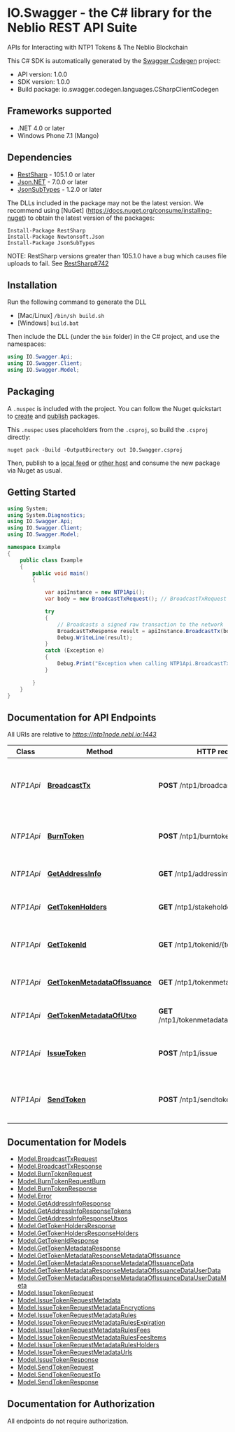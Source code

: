 # IO.Swagger - the C# library for the Neblio REST API Suite

APIs for Interacting with NTP1 Tokens & The Neblio Blockchain

This C# SDK is automatically generated by the [Swagger Codegen](https://github.com/swagger-api/swagger-codegen) project:

- API version: 1.0.0
- SDK version: 1.0.0
- Build package: io.swagger.codegen.languages.CSharpClientCodegen

<a name="frameworks-supported"></a>
## Frameworks supported
- .NET 4.0 or later
- Windows Phone 7.1 (Mango)

<a name="dependencies"></a>
## Dependencies
- [RestSharp](https://www.nuget.org/packages/RestSharp) - 105.1.0 or later
- [Json.NET](https://www.nuget.org/packages/Newtonsoft.Json/) - 7.0.0 or later
- [JsonSubTypes](https://www.nuget.org/packages/JsonSubTypes/) - 1.2.0 or later

The DLLs included in the package may not be the latest version. We recommend using [NuGet] (https://docs.nuget.org/consume/installing-nuget) to obtain the latest version of the packages:
```
Install-Package RestSharp
Install-Package Newtonsoft.Json
Install-Package JsonSubTypes
```

NOTE: RestSharp versions greater than 105.1.0 have a bug which causes file uploads to fail. See [RestSharp#742](https://github.com/restsharp/RestSharp/issues/742)

<a name="installation"></a>
## Installation
Run the following command to generate the DLL
- [Mac/Linux] `/bin/sh build.sh`
- [Windows] `build.bat`

Then include the DLL (under the `bin` folder) in the C# project, and use the namespaces:
```csharp
using IO.Swagger.Api;
using IO.Swagger.Client;
using IO.Swagger.Model;
```
<a name="packaging"></a>
## Packaging

A `.nuspec` is included with the project. You can follow the Nuget quickstart to [create](https://docs.microsoft.com/en-us/nuget/quickstart/create-and-publish-a-package#create-the-package) and [publish](https://docs.microsoft.com/en-us/nuget/quickstart/create-and-publish-a-package#publish-the-package) packages.

This `.nuspec` uses placeholders from the `.csproj`, so build the `.csproj` directly:

```
nuget pack -Build -OutputDirectory out IO.Swagger.csproj
```

Then, publish to a [local feed](https://docs.microsoft.com/en-us/nuget/hosting-packages/local-feeds) or [other host](https://docs.microsoft.com/en-us/nuget/hosting-packages/overview) and consume the new package via Nuget as usual.

<a name="getting-started"></a>
## Getting Started

```csharp
using System;
using System.Diagnostics;
using IO.Swagger.Api;
using IO.Swagger.Client;
using IO.Swagger.Model;

namespace Example
{
    public class Example
    {
        public void main()
        {

            var apiInstance = new NTP1Api();
            var body = new BroadcastTxRequest(); // BroadcastTxRequest | Object representing a transaction to broadcast

            try
            {
                // Broadcasts a signed raw transaction to the network
                BroadcastTxResponse result = apiInstance.BroadcastTx(body);
                Debug.WriteLine(result);
            }
            catch (Exception e)
            {
                Debug.Print("Exception when calling NTP1Api.BroadcastTx: " + e.Message );
            }

        }
    }
}
```

<a name="documentation-for-api-endpoints"></a>
## Documentation for API Endpoints

All URIs are relative to *https://ntp1node.nebl.io:1443*

Class | Method | HTTP request | Description
------------ | ------------- | ------------- | -------------
*NTP1Api* | [**BroadcastTx**](docs/NTP1Api.md#broadcasttx) | **POST** /ntp1/broadcast | Broadcasts a signed raw transaction to the network
*NTP1Api* | [**BurnToken**](docs/NTP1Api.md#burntoken) | **POST** /ntp1/burntoken | Builds a transaction that burns an NTP1 Token
*NTP1Api* | [**GetAddressInfo**](docs/NTP1Api.md#getaddressinfo) | **GET** /ntp1/addressinfo/{address} | Information On a Neblio Address
*NTP1Api* | [**GetTokenHolders**](docs/NTP1Api.md#gettokenholders) | **GET** /ntp1/stakeholders/{tokenid} | Get Addresses Holding a Token
*NTP1Api* | [**GetTokenId**](docs/NTP1Api.md#gettokenid) | **GET** /ntp1/tokenid/{tokensymbol} | Returns the tokenId representing a token
*NTP1Api* | [**GetTokenMetadataOfIssuance**](docs/NTP1Api.md#gettokenmetadataofissuance) | **GET** /ntp1/tokenmetadata/{tokenid} | Get Issuance Metadata of Token
*NTP1Api* | [**GetTokenMetadataOfUtxo**](docs/NTP1Api.md#gettokenmetadataofutxo) | **GET** /ntp1/tokenmetadata/{tokenid}/{utxo} | Get UTXO Metadata of Token
*NTP1Api* | [**IssueToken**](docs/NTP1Api.md#issuetoken) | **POST** /ntp1/issue | Builds a transaction that issues a new NTP1 Token
*NTP1Api* | [**SendToken**](docs/NTP1Api.md#sendtoken) | **POST** /ntp1/sendtoken | Builds a transaction that sends an NTP1 Token


<a name="documentation-for-models"></a>
## Documentation for Models

 - [Model.BroadcastTxRequest](docs/BroadcastTxRequest.md)
 - [Model.BroadcastTxResponse](docs/BroadcastTxResponse.md)
 - [Model.BurnTokenRequest](docs/BurnTokenRequest.md)
 - [Model.BurnTokenRequestBurn](docs/BurnTokenRequestBurn.md)
 - [Model.BurnTokenResponse](docs/BurnTokenResponse.md)
 - [Model.Error](docs/Error.md)
 - [Model.GetAddressInfoResponse](docs/GetAddressInfoResponse.md)
 - [Model.GetAddressInfoResponseTokens](docs/GetAddressInfoResponseTokens.md)
 - [Model.GetAddressInfoResponseUtxos](docs/GetAddressInfoResponseUtxos.md)
 - [Model.GetTokenHoldersResponse](docs/GetTokenHoldersResponse.md)
 - [Model.GetTokenHoldersResponseHolders](docs/GetTokenHoldersResponseHolders.md)
 - [Model.GetTokenIdResponse](docs/GetTokenIdResponse.md)
 - [Model.GetTokenMetadataResponse](docs/GetTokenMetadataResponse.md)
 - [Model.GetTokenMetadataResponseMetadataOfIssuance](docs/GetTokenMetadataResponseMetadataOfIssuance.md)
 - [Model.GetTokenMetadataResponseMetadataOfIssuanceData](docs/GetTokenMetadataResponseMetadataOfIssuanceData.md)
 - [Model.GetTokenMetadataResponseMetadataOfIssuanceDataUserData](docs/GetTokenMetadataResponseMetadataOfIssuanceDataUserData.md)
 - [Model.GetTokenMetadataResponseMetadataOfIssuanceDataUserDataMeta](docs/GetTokenMetadataResponseMetadataOfIssuanceDataUserDataMeta.md)
 - [Model.IssueTokenRequest](docs/IssueTokenRequest.md)
 - [Model.IssueTokenRequestMetadata](docs/IssueTokenRequestMetadata.md)
 - [Model.IssueTokenRequestMetadataEncryptions](docs/IssueTokenRequestMetadataEncryptions.md)
 - [Model.IssueTokenRequestMetadataRules](docs/IssueTokenRequestMetadataRules.md)
 - [Model.IssueTokenRequestMetadataRulesExpiration](docs/IssueTokenRequestMetadataRulesExpiration.md)
 - [Model.IssueTokenRequestMetadataRulesFees](docs/IssueTokenRequestMetadataRulesFees.md)
 - [Model.IssueTokenRequestMetadataRulesFeesItems](docs/IssueTokenRequestMetadataRulesFeesItems.md)
 - [Model.IssueTokenRequestMetadataRulesHolders](docs/IssueTokenRequestMetadataRulesHolders.md)
 - [Model.IssueTokenRequestMetadataUrls](docs/IssueTokenRequestMetadataUrls.md)
 - [Model.IssueTokenResponse](docs/IssueTokenResponse.md)
 - [Model.SendTokenRequest](docs/SendTokenRequest.md)
 - [Model.SendTokenRequestTo](docs/SendTokenRequestTo.md)
 - [Model.SendTokenResponse](docs/SendTokenResponse.md)


<a name="documentation-for-authorization"></a>
## Documentation for Authorization

All endpoints do not require authorization.
